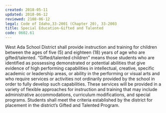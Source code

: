 ```yaml
---
created: 2018-05-11
updated: 2018-06-12
reviewed: 2108-06-12
legal: Code of Idaho,33-2001 (Chapter 20), 33-2003
title: Special Education-Gifted and Talented
code: 0602.61
---
```



West Ada School District shall provide instruction and training for children between the ages of five (5) and eighteen (18) years of age who are gifted/talented. “Gifted/talented children” means those students who are identified as possessing demonstrated or potential abilities that give evidence of high performing capabilities in intellectual, creative, specific academic or leadership areas, or ability in the performing or visual arts and who require services or activities not ordinarily provided by the school in order to fully develop such capabilities. These services will be provided in a variety of flexible approaches for instruction and training that may include administrative accommodations, curriculum modifications, and special programs. Students shall meet the criteria established by the district for placement in the district’s Gifted and Talented Program.

